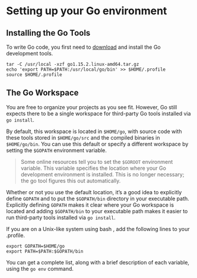 # Setting up your Go environment

## Installing the Go Tools

To write Go code, you first need to [download](https://golang.org/dl) and install the Go development tools.

```shell
tar -C /usr/local -xzf go1.15.2.linux-amd64.tar.gz
echo 'export PATH=$PATH:/usr/local/go/bin' >> $HOME/.profile
source $HOME/.profile
```

## The Go Workspace

You are free to organize your projects as you see fit.
However, Go still expects there to be a single workspace for third-party Go tools installed via ``go install``.

By default, this workspace is located in ``$HOME/go``, with source code with these tools stored in ``$HOME/go/src`` and
the compiled binaries in ``$HOME/go/bin``. You can use this default or specify a different workspace by setting the
``$GOPATH`` environment variable.

> Some online resources tell you to set the ``$GOROOT`` environment variable.
This variable specifies the location where your Go development environment is installed.
This is no longer necessary; the go tool figures this out automatically.

Whether or not you use the default location, it’s a good idea to explicitly define ``GOPATH`` and to put the
``$GOPATH/bin`` directory in your executable path. Explicitly defining ``GOPATH`` makes it clear where your
Go workspace is located and adding ``$GOPATH/bin`` to your executable path makes it easier to run third-party tools
installed via ``go install``.

If you are on a Unix-like system using bash , add the following lines to your .profile.

```shell
export GOPATH=$HOME/go
export PATH=$PATH:$GOPATH/bin
```

You can get a complete list, along with a brief description of each variable, using the ``go env`` command.


